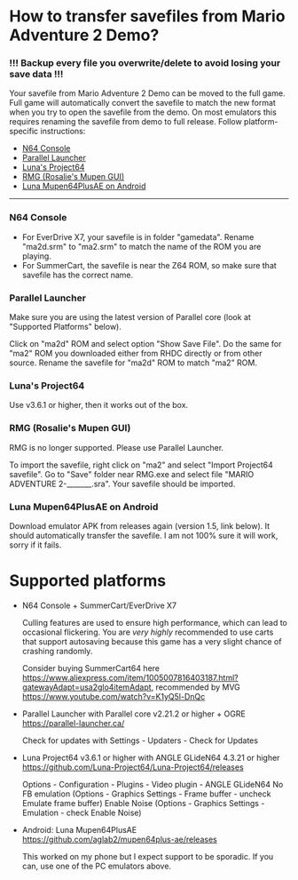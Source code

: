 # How to transfer savefiles from Mario Adventure 2 Demo?

### !!! Backup every file you overwrite/delete to avoid losing your save data !!!

Your savefile from Mario Adventure 2 Demo can be moved to the full game. Full game will automatically convert the savefile to match the new format when you try to open the savefile from the demo. On most emulators this requires renaming the savefile from demo to full release. Follow platform-specific instructions:

 * [N64 Console](#n64-console)
 * [Parallel Launcher](#parallel-launcher)
 * [Luna's Project64](#lunas-project64)
 * [RMG (Rosalie's Mupen GUI)](#rmg-rosalies-mupen-gui)
 * [Luna Mupen64PlusAE on Android](#luna-mupen64plusae-on-android)

<hr />

### N64 Console

* For EverDrive X7, your savefile is in folder "gamedata". Rename "ma2d.srm" to "ma2.srm" to match the name of the ROM you are playing.
* For SummerCart, the savefile is near the Z64 ROM, so make sure that savefile has the correct name.

### Parallel Launcher

Make sure you are using the latest version of Parallel core (look at "Supported Platforms" below).

Click on "ma2d" ROM and select option "Show Save File". Do the same for "ma2" ROM you downloaded either from RHDC directly or from other source. Rename the savefile for "ma2d" ROM to match "ma2" ROM.

### Luna's Project64

Use v3.6.1 or higher, then it works out of the box.

### RMG (Rosalie's Mupen GUI)

RMG is no longer supported. Please use Parallel Launcher.

To import the savefile, right click on "ma2" and select "Import Project64 savefile". Go to "Save" folder near RMG.exe and select file "MARIO ADVENTURE 2-_______.sra". Your savefile should be imported.

### Luna Mupen64PlusAE on Android

Download emulator APK from releases again (version 1.5, link below). It should automatically transfer the savefile. I am not 100% sure it will work, sorry if it fails. 

# Supported platforms

 * N64 Console + SummerCart/EverDrive X7

    Culling features are used to ensure high performance, which can lead to occasional flickering. You are _very highly_ recommended to use carts that support autosaving because this game has a very slight chance of crashing randomly.

    Consider buying SummerCart64 here https://www.aliexpress.com/item/1005007816403187.html?gatewayAdapt=usa2glo4itemAdapt, recommended by MVG https://www.youtube.com/watch?v=K1yQ5l-DnQc

 * Parallel Launcher with Parallel core v2.21.2 or higher + OGRE https://parallel-launcher.ca/

    Check for updates with Settings - Updaters - Check for Updates

 * Luna Project64 v3.6.1 or higher with ANGLE GLideN64 4.3.21 or higher https://github.com/Luna-Project64/Luna-Project64/releases

    Options - Configuration - Plugins - Video plugin - ANGLE GLideN64
    No FB emulation (Options - Graphics Settings - Frame buffer - uncheck Emulate frame buffer) 
    Enable Noise (Options - Graphics Settings - Emulation - check Enable Noise)

 * Android: Luna Mupen64PlusAE https://github.com/aglab2/mupen64plus-ae/releases

    This worked on my phone but I expect support to be sporadic. If you can, use one of the PC emulators above.
